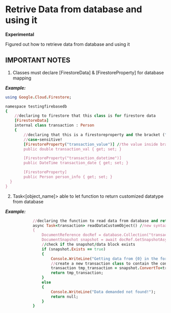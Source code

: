 # Retrive Data from database and using it

**Experimental**

Figured out how to retrieve data from database and using it

## IMPORTANT NOTES

1. Classes must declare [FirestoreData] & [FirestoreProperty] for database mapping

_**Example:**_

```ruby
using Google.Cloud.Firestore;

namespace testingfirebasedb
{
    //declaring to firestore that this class is for firestore data
    [FirestoreData]
    internal class transaction : Person
    {
        //declaring that this is a firestoreproperty and the bracket ("transaction_val") is for DATABASE MAPPING
        //case-sensitive!
        [FirestoreProperty("transaction_value")] //the value inside bracket is the value inside ur database document field
        public double transaction_val { get; set; }

        [FirestoreProperty("transaction_datetime")]
        public DateTime transaction_date { get; set; }

        [FirestoreProperty]
        public Person person_info { get; set; }
  }
}
```

2. Task<[object_name]> able to let function to return customized datatype from database

_**Example:**_

```ruby
            //declaring the function to read data from database and return as custom object
            async Task<transaction> readDataCustomObject() //new syntax Task<[object_name]> Task (asynchronous operation) = allowing your CPU to perform other task eventhough it is performing other task.
            {
                DocumentReference docRef = database.Collection("transaction_5").Document("newDoc5");
                DocumentSnapshot snapshot = await docRef.GetSnapshotAsync();
                //check if the snapshot/data block exists
                if (snapshot.Exists == true)
                {
                    Console.WriteLine("Getting data from {0} in the form of custom object...", snapshot.Id);
                    //create a new transaction class to contain the converted data block --> <transaction>
                    transaction tmp_transaction = snapshot.ConvertTo<transaction>();
                    return tmp_transaction;
                }
                else
                {
                    Console.WriteLine("Data demanded not found!");
                    return null;
                }
            }
```




